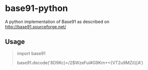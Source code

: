 base91-python
=============

A python implementation of Base91 as described on http://base91.sourceforge.net/

Usage
-----

> import base91
> 
> base91.decode('8D9Kc)=/2$WzeFui#G9Km+<{VT2u9MZil}[A')

